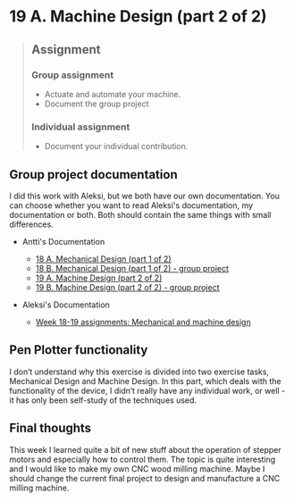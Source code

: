 # 19 A. Machine Design (part 2 of 2) 

> ## Assignment
>
> ### Group assignment
>
> - Actuate and automate your machine.
> - Document the group project
>
> ### Individual assignment
>
> - Document your individual contribution.

## Group project documentation 

I did this work with Aleksi, but we both have our own documentation. You can choose whether you want to read Aleksi's documentation, my documentation or both. Both should contain the same things with small differences. 

- Antti's Documentation 
    - [18 A. Mechanical Design (part 1 of 2)](../week18/)
    - [18 B. Mechanical Design (part 1 of 2) - group project ](../week18_groupwork/)
    - [19 A. Machine Design (part 2 of 2)](../week19/)
    - [19 B. Machine Design (part 2 of 2) - group project ](../week19_groupwork/)

- Aleksi's Documentation 
    - [Week 18-19 assignments: Mechanical and machine design](https://almyllym.gitlab.io/FabLab-courses/week-assignment18.html)

## Pen Plotter functionality 

I don’t understand why this exercise is divided into two exercise tasks, Mechanical Design and Machine Design. In this part, which deals with the functionality of the device, I didn’t really have any individual work, or well - it has only been self-study of the techniques used. 

## Final thoughts 

This week I learned quite a bit of new stuff about the operation of stepper motors and especially how to control them. The topic is quite interesting and I would like to make my own CNC wood milling machine. Maybe I should change the current final project to design and manufacture a CNC milling machine. 

